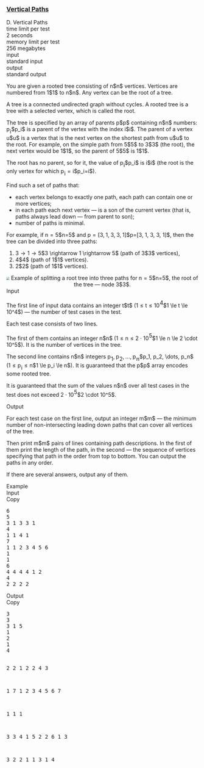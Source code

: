 <h3><a href="https://codeforces.com/contest/1675/problem/D" target="_blank" rel="noopener noreferrer">Vertical Paths</a></h3>

<div class="header"><div class="title">D. Vertical Paths</div><div class="time-limit"><div class="property-title">time limit per test</div>2 seconds</div><div class="memory-limit"><div class="property-title">memory limit per test</div>256 megabytes</div><div class="input-file input-standard"><div class="property-title">input</div>standard input</div><div class="output-file output-standard"><div class="property-title">output</div>standard output</div></div><div><p>You are given a rooted tree consisting of <span class="MathJax_Preview" style="color: inherit;"><span class="MJXp-math" id="MJXp-Span-1"><span class="MJXp-mi MJXp-italic" id="MJXp-Span-2">n</span></span></span>$n$ vertices. Vertices are numbered from <span class="MathJax_Preview" style="color: inherit;"><span class="MJXp-math" id="MJXp-Span-3"><span class="MJXp-mn" id="MJXp-Span-4">1</span></span></span>$1$ to <span class="MathJax_Preview" style="color: inherit;"><span class="MJXp-math" id="MJXp-Span-5"><span class="MJXp-mi MJXp-italic" id="MJXp-Span-6">n</span></span></span>$n$. Any vertex can be the root of a tree.</p><p>A <span class="tex-font-style-it">tree</span> is a connected undirected graph without cycles. A <span class="tex-font-style-it">rooted tree</span> is a tree with a selected vertex, which is called the <span class="tex-font-style-it">root</span>.</p><p>The tree is specified by an array of parents <span class="MathJax_Preview" style="color: inherit;"><span class="MJXp-math" id="MJXp-Span-7"><span class="MJXp-mi MJXp-italic" id="MJXp-Span-8">p</span></span></span>$p$ containing <span class="MathJax_Preview" style="color: inherit;"><span class="MJXp-math" id="MJXp-Span-9"><span class="MJXp-mi MJXp-italic" id="MJXp-Span-10">n</span></span></span>$n$ numbers: <span class="MathJax_Preview" style="color: inherit;"><span class="MJXp-math" id="MJXp-Span-11"><span class="MJXp-msubsup" id="MJXp-Span-12"><span class="MJXp-mi MJXp-italic" id="MJXp-Span-13" style="margin-right: 0.05em;">p</span><span class="MJXp-mi MJXp-italic MJXp-script" id="MJXp-Span-14" style="vertical-align: -0.4em;">i</span></span></span></span>$p_i$ is a parent of the vertex with the index <span class="MathJax_Preview" style="color: inherit;"><span class="MJXp-math" id="MJXp-Span-15"><span class="MJXp-mi MJXp-italic" id="MJXp-Span-16">i</span></span></span>$i$. The <span class="tex-font-style-it">parent</span> of a vertex <span class="MathJax_Preview" style="color: inherit;"><span class="MJXp-math" id="MJXp-Span-17"><span class="MJXp-mi MJXp-italic" id="MJXp-Span-18">u</span></span></span>$u$ is a vertex that is the next vertex on the shortest path from <span class="MathJax_Preview" style="color: inherit;"><span class="MJXp-math" id="MJXp-Span-19"><span class="MJXp-mi MJXp-italic" id="MJXp-Span-20">u</span></span></span>$u$ to the root. For example, on the simple path from <span class="MathJax_Preview" style="color: inherit;"><span class="MJXp-math" id="MJXp-Span-21"><span class="MJXp-mn" id="MJXp-Span-22">5</span></span></span>$5$ to <span class="MathJax_Preview" style="color: inherit;"><span class="MJXp-math" id="MJXp-Span-23"><span class="MJXp-mn" id="MJXp-Span-24">3</span></span></span>$3$ (the root), the next vertex would be <span class="MathJax_Preview" style="color: inherit;"><span class="MJXp-math" id="MJXp-Span-25"><span class="MJXp-mn" id="MJXp-Span-26">1</span></span></span>$1$, so the parent of <span class="MathJax_Preview" style="color: inherit;"><span class="MJXp-math" id="MJXp-Span-27"><span class="MJXp-mn" id="MJXp-Span-28">5</span></span></span>$5$ is <span class="MathJax_Preview" style="color: inherit;"><span class="MJXp-math" id="MJXp-Span-29"><span class="MJXp-mn" id="MJXp-Span-30">1</span></span></span>$1$.</p><p>The root has no parent, so for it, the value of <span class="MathJax_Preview" style="color: inherit;"><span class="MJXp-math" id="MJXp-Span-31"><span class="MJXp-msubsup" id="MJXp-Span-32"><span class="MJXp-mi MJXp-italic" id="MJXp-Span-33" style="margin-right: 0.05em;">p</span><span class="MJXp-mi MJXp-italic MJXp-script" id="MJXp-Span-34" style="vertical-align: -0.4em;">i</span></span></span></span>$p_i$ is <span class="MathJax_Preview" style="color: inherit;"><span class="MJXp-math" id="MJXp-Span-35"><span class="MJXp-mi MJXp-italic" id="MJXp-Span-36">i</span></span></span>$i$ (the root is the only vertex for which <span class="MathJax_Preview" style="color: inherit;"><span class="MJXp-math" id="MJXp-Span-37"><span class="MJXp-msubsup" id="MJXp-Span-38"><span class="MJXp-mi MJXp-italic" id="MJXp-Span-39" style="margin-right: 0.05em;">p</span><span class="MJXp-mi MJXp-italic MJXp-script" id="MJXp-Span-40" style="vertical-align: -0.4em;">i</span></span><span class="MJXp-mo" id="MJXp-Span-41" style="margin-left: 0.333em; margin-right: 0.333em;">=</span><span class="MJXp-mi MJXp-italic" id="MJXp-Span-42">i</span></span></span>$p_i=i$).</p><p>Find such a set of paths that:</p><ul> <li> each vertex belongs to exactly one path, each path can contain one or more vertices; </li><li> in each path each next vertex — is a son of the current vertex (that is, paths always lead down — from parent to son); </li><li> number of paths is <span class="tex-font-style-bf">minimal</span>. </li></ul><p>For example, if <span class="MathJax_Preview" style="color: inherit;"><span class="MJXp-math" id="MJXp-Span-43"><span class="MJXp-mi MJXp-italic" id="MJXp-Span-44">n</span><span class="MJXp-mo" id="MJXp-Span-45" style="margin-left: 0.333em; margin-right: 0.333em;">=</span><span class="MJXp-mn" id="MJXp-Span-46">5</span></span></span>$n=5$ and <span class="MathJax_Preview" style="color: inherit;"><span class="MJXp-math" id="MJXp-Span-47"><span class="MJXp-mi MJXp-italic" id="MJXp-Span-48">p</span><span class="MJXp-mo" id="MJXp-Span-49" style="margin-left: 0.333em; margin-right: 0.333em;">=</span><span class="MJXp-mo" id="MJXp-Span-50" style="margin-left: 0em; margin-right: 0em;">[</span><span class="MJXp-mn" id="MJXp-Span-51">3</span><span class="MJXp-mo" id="MJXp-Span-52" style="margin-left: 0em; margin-right: 0.222em;">,</span><span class="MJXp-mn" id="MJXp-Span-53">1</span><span class="MJXp-mo" id="MJXp-Span-54" style="margin-left: 0em; margin-right: 0.222em;">,</span><span class="MJXp-mn" id="MJXp-Span-55">3</span><span class="MJXp-mo" id="MJXp-Span-56" style="margin-left: 0em; margin-right: 0.222em;">,</span><span class="MJXp-mn" id="MJXp-Span-57">3</span><span class="MJXp-mo" id="MJXp-Span-58" style="margin-left: 0em; margin-right: 0.222em;">,</span><span class="MJXp-mn" id="MJXp-Span-59">1</span><span class="MJXp-mo" id="MJXp-Span-60" style="margin-left: 0em; margin-right: 0em;">]</span></span></span>$p=[3, 1, 3, 3, 1]$, then the tree can be divided into three paths: </p><ol> <li> <span class="MathJax_Preview" style="color: inherit;"><span class="MJXp-math" id="MJXp-Span-61"><span class="MJXp-mn" id="MJXp-Span-62">3</span><span class="MJXp-mo" id="MJXp-Span-63" style="margin-left: 0.333em; margin-right: 0.333em;">→</span><span class="MJXp-mn" id="MJXp-Span-64">1</span><span class="MJXp-mo" id="MJXp-Span-65" style="margin-left: 0.333em; margin-right: 0.333em;">→</span><span class="MJXp-mn" id="MJXp-Span-66">5</span></span></span>$3 \rightarrow 1 \rightarrow 5$ (path of <span class="MathJax_Preview" style="color: inherit;"><span class="MJXp-math" id="MJXp-Span-67"><span class="MJXp-mn" id="MJXp-Span-68">3</span></span></span>$3$ vertices), </li><li> <span class="MathJax_Preview" style="color: inherit;"><span class="MJXp-math" id="MJXp-Span-69"><span class="MJXp-mn" id="MJXp-Span-70">4</span></span></span>$4$ (path of <span class="MathJax_Preview" style="color: inherit;"><span class="MJXp-math" id="MJXp-Span-71"><span class="MJXp-mn" id="MJXp-Span-72">1</span></span></span>$1$ vertices). </li><li> <span class="MathJax_Preview" style="color: inherit;"><span class="MJXp-math" id="MJXp-Span-73"><span class="MJXp-mn" id="MJXp-Span-74">2</span></span></span>$2$ (path of <span class="MathJax_Preview" style="color: inherit;"><span class="MJXp-math" id="MJXp-Span-75"><span class="MJXp-mn" id="MJXp-Span-76">1</span></span></span>$1$ vertices). </li></ol><center> <img class="tex-graphics" src="https://espresso.codeforces.com/c3662762f4d6bdd1632c9d420594d386768e329c.png" style="zoom: 50.0%;max-width: 100.0%;max-height: 100.0%;">   <span class="tex-font-size-small">Example of splitting a root tree into three paths for <span class="MathJax_Preview" style="color: inherit;"><span class="MJXp-math" id="MJXp-Span-77"><span class="MJXp-mi MJXp-italic" id="MJXp-Span-78">n</span><span class="MJXp-mo" id="MJXp-Span-79" style="margin-left: 0.333em; margin-right: 0.333em;">=</span><span class="MJXp-mn" id="MJXp-Span-80">5</span></span></span>$n=5$, the root of the tree — node <span class="MathJax_Preview" style="color: inherit;"><span class="MJXp-math" id="MJXp-Span-81"><span class="MJXp-mn" id="MJXp-Span-82">3</span></span></span>$3$.</span> </center></div><div class="input-specification"><div class="section-title">Input</div><p>The first line of input data contains an integer <span class="MathJax_Preview" style="color: inherit;"><span class="MJXp-math" id="MJXp-Span-83"><span class="MJXp-mi MJXp-italic" id="MJXp-Span-84">t</span></span></span>$t$ (<span class="MathJax_Preview" style="color: inherit;"><span class="MJXp-math" id="MJXp-Span-85"><span class="MJXp-mn" id="MJXp-Span-86">1</span><span class="MJXp-mo" id="MJXp-Span-87" style="margin-left: 0.333em; margin-right: 0.333em;">≤</span><span class="MJXp-mi MJXp-italic" id="MJXp-Span-88">t</span><span class="MJXp-mo" id="MJXp-Span-89" style="margin-left: 0.333em; margin-right: 0.333em;">≤</span><span class="MJXp-msubsup" id="MJXp-Span-90"><span class="MJXp-mn" id="MJXp-Span-91" style="margin-right: 0.05em;">10</span><span class="MJXp-mn MJXp-script" id="MJXp-Span-92" style="vertical-align: 0.5em;">4</span></span></span></span>$1 \le t \le 10^4$) — the number of test cases in the test.</p><p>Each test case consists of two lines.</p><p>The first of them contains an integer <span class="MathJax_Preview" style="color: inherit;"><span class="MJXp-math" id="MJXp-Span-93"><span class="MJXp-mi MJXp-italic" id="MJXp-Span-94">n</span></span></span>$n$ (<span class="MathJax_Preview" style="color: inherit;"><span class="MJXp-math" id="MJXp-Span-95"><span class="MJXp-mn" id="MJXp-Span-96">1</span><span class="MJXp-mo" id="MJXp-Span-97" style="margin-left: 0.333em; margin-right: 0.333em;">≤</span><span class="MJXp-mi MJXp-italic" id="MJXp-Span-98">n</span><span class="MJXp-mo" id="MJXp-Span-99" style="margin-left: 0.333em; margin-right: 0.333em;">≤</span><span class="MJXp-mn" id="MJXp-Span-100">2</span><span class="MJXp-mo" id="MJXp-Span-101" style="margin-left: 0.267em; margin-right: 0.267em;">⋅</span><span class="MJXp-msubsup" id="MJXp-Span-102"><span class="MJXp-mn" id="MJXp-Span-103" style="margin-right: 0.05em;">10</span><span class="MJXp-mn MJXp-script" id="MJXp-Span-104" style="vertical-align: 0.5em;">5</span></span></span></span>$1 \le n \le 2 \cdot 10^5$). It is the number of vertices in the tree.</p><p>The second line contains <span class="MathJax_Preview" style="color: inherit;"><span class="MJXp-math" id="MJXp-Span-105"><span class="MJXp-mi MJXp-italic" id="MJXp-Span-106">n</span></span></span>$n$ integers <span class="MathJax_Preview" style="color: inherit;"><span class="MJXp-math" id="MJXp-Span-107"><span class="MJXp-msubsup" id="MJXp-Span-108"><span class="MJXp-mi MJXp-italic" id="MJXp-Span-109" style="margin-right: 0.05em;">p</span><span class="MJXp-mn MJXp-script" id="MJXp-Span-110" style="vertical-align: -0.4em;">1</span></span><span class="MJXp-mo" id="MJXp-Span-111" style="margin-left: 0em; margin-right: 0.222em;">,</span><span class="MJXp-msubsup" id="MJXp-Span-112"><span class="MJXp-mi MJXp-italic" id="MJXp-Span-113" style="margin-right: 0.05em;">p</span><span class="MJXp-mn MJXp-script" id="MJXp-Span-114" style="vertical-align: -0.4em;">2</span></span><span class="MJXp-mo" id="MJXp-Span-115" style="margin-left: 0em; margin-right: 0.222em;">,</span><span class="MJXp-mo" id="MJXp-Span-116" style="margin-left: 0em; margin-right: 0em;">…</span><span class="MJXp-mo" id="MJXp-Span-117" style="margin-left: 0em; margin-right: 0.222em;">,</span><span class="MJXp-msubsup" id="MJXp-Span-118"><span class="MJXp-mi MJXp-italic" id="MJXp-Span-119" style="margin-right: 0.05em;">p</span><span class="MJXp-mi MJXp-italic MJXp-script" id="MJXp-Span-120" style="vertical-align: -0.4em;">n</span></span></span></span>$p_1, p_2, \dots, p_n$ (<span class="MathJax_Preview" style="color: inherit;"><span class="MJXp-math" id="MJXp-Span-121"><span class="MJXp-mn" id="MJXp-Span-122">1</span><span class="MJXp-mo" id="MJXp-Span-123" style="margin-left: 0.333em; margin-right: 0.333em;">≤</span><span class="MJXp-msubsup" id="MJXp-Span-124"><span class="MJXp-mi MJXp-italic" id="MJXp-Span-125" style="margin-right: 0.05em;">p</span><span class="MJXp-mi MJXp-italic MJXp-script" id="MJXp-Span-126" style="vertical-align: -0.4em;">i</span></span><span class="MJXp-mo" id="MJXp-Span-127" style="margin-left: 0.333em; margin-right: 0.333em;">≤</span><span class="MJXp-mi MJXp-italic" id="MJXp-Span-128">n</span></span></span>$1 \le p_i \le n$). It is guaranteed that the <span class="MathJax_Preview" style="color: inherit;"><span class="MJXp-math" id="MJXp-Span-129"><span class="MJXp-mi MJXp-italic" id="MJXp-Span-130">p</span></span></span>$p$ array encodes some rooted tree.</p><p>It is guaranteed that the sum of the values <span class="MathJax_Preview" style="color: inherit;"><span class="MJXp-math" id="MJXp-Span-131"><span class="MJXp-mi MJXp-italic" id="MJXp-Span-132">n</span></span></span>$n$ over all test cases in the test does not exceed <span class="MathJax_Preview" style="color: inherit;"><span class="MJXp-math" id="MJXp-Span-133"><span class="MJXp-mn" id="MJXp-Span-134">2</span><span class="MJXp-mo" id="MJXp-Span-135" style="margin-left: 0.267em; margin-right: 0.267em;">⋅</span><span class="MJXp-msubsup" id="MJXp-Span-136"><span class="MJXp-mn" id="MJXp-Span-137" style="margin-right: 0.05em;">10</span><span class="MJXp-mn MJXp-script" id="MJXp-Span-138" style="vertical-align: 0.5em;">5</span></span></span></span>$2 \cdot 10^5$.</p></div><div class="output-specification"><div class="section-title">Output</div><p>For each test case on the first line, output an integer <span class="MathJax_Preview" style="color: inherit;"><span class="MJXp-math" id="MJXp-Span-139"><span class="MJXp-mi MJXp-italic" id="MJXp-Span-140">m</span></span></span>$m$ — the minimum number of non-intersecting leading down paths that can cover all vertices of the tree.</p><p>Then print <span class="MathJax_Preview" style="color: inherit;"><span class="MJXp-math" id="MJXp-Span-141"><span class="MJXp-mi MJXp-italic" id="MJXp-Span-142">m</span></span></span>$m$ pairs of lines containing path descriptions. In the first of them print the length of the path, in the second — the sequence of vertices specifying that path in the order from top to bottom. You can output the paths in any order.</p><p>If there are several answers, output any of them.</p></div><div class="sample-tests"><div class="section-title">Example</div><div class="sample-test"><div class="input"><div class="title">Input<div title="Copy" data-clipboard-target="#id0021667627945727086" id="id0010802082687417414" class="input-output-copier">Copy</div></div><pre id="id0021667627945727086"><div class="test-example-line test-example-line-even test-example-line-0">6</div><div class="test-example-line test-example-line-odd test-example-line-1">5</div><div class="test-example-line test-example-line-odd test-example-line-1">3 1 3 3 1</div><div class="test-example-line test-example-line-even test-example-line-2">4</div><div class="test-example-line test-example-line-even test-example-line-2">1 1 4 1</div><div class="test-example-line test-example-line-odd test-example-line-3">7</div><div class="test-example-line test-example-line-odd test-example-line-3">1 1 2 3 4 5 6</div><div class="test-example-line test-example-line-even test-example-line-4">1</div><div class="test-example-line test-example-line-even test-example-line-4">1</div><div class="test-example-line test-example-line-odd test-example-line-5">6</div><div class="test-example-line test-example-line-odd test-example-line-5">4 4 4 4 1 2</div><div class="test-example-line test-example-line-even test-example-line-6">4</div><div class="test-example-line test-example-line-even test-example-line-6">2 2 2 2</div></pre></div><div class="output"><div class="title">Output<div title="Copy" data-clipboard-target="#id009199360345367317" id="id0003734576406834056" class="input-output-copier">Copy</div></div><pre id="id009199360345367317">3
3
3 1 5
1
2
1
4

2
2
1 2
2
4 3

1
7
1 2 3 4 5 6 7

1
1
1

3
3
4 1 5
2
2 6
1
3

3
2
2 1
1
3
1
4
</pre></div></div></div>